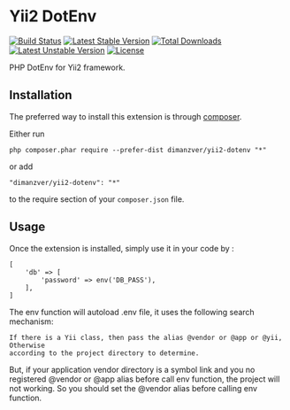 Yii2 DotEnv
===========
[![Build Status](https://travis-ci.org/dimanzver/yii2-dotenv.svg)](https://travis-ci.org/dimanzver/yii2-dotenv)
[![Latest Stable Version](https://poser.pugx.org/dimanzver/yii2-dotenv/v/stable.svg)](https://packagist.org/packages/dimanzver/yii2-dotenv) 
[![Total Downloads](https://poser.pugx.org/dimanzver/yii2-dotenv/downloads.svg)](https://packagist.org/packages/dimanzver/yii2-dotenv) 
[![Latest Unstable Version](https://poser.pugx.org/dimanzver/yii2-dotenv/v/unstable.svg)](https://packagist.org/packages/dimanzver/yii2-dotenv)
[![License](https://poser.pugx.org/dimanzver/yii2-dotenv/license.svg)](https://packagist.org/packages/dimanzver/yii2-dotenv)

PHP DotEnv for Yii2 framework.

Installation
------------

The preferred way to install this extension is through [composer](http://getcomposer.org/download/).

Either run

```
php composer.phar require --prefer-dist dimanzver/yii2-dotenv "*"
```

or add

```
"dimanzver/yii2-dotenv": "*"
```

to the require section of your `composer.json` file.


Usage
-----

Once the extension is installed, simply use it in your code by  :
```
[
    'db' => [
        'password' => env('DB_PASS'),
    ],
]
```

The env function will autoload .env file, it uses the following search mechanism:

    If there is a Yii class, then pass the alias @vendor or @app or @yii, Otherwise 
    according to the project directory to determine.
    
But, if your application vendor directory is a symbol link and you no registered
@vendor or @app alias before call env function, the project will not working. So
you should set the @vendor alias before calling env function.
